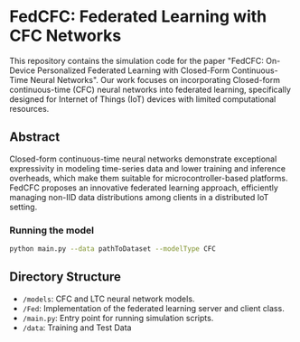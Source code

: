 


# FedCFC: Federated Learning with CFC Networks

This repository contains the simulation code for the paper "FedCFC: On-Device Personalized Federated Learning with Closed-Form Continuous-Time Neural Networks". Our work focuses on incorporating Closed-form continuous-time (CFC) neural networks into federated learning, specifically designed for Internet of Things (IoT) devices with limited computational resources.

## Abstract
Closed-form continuous-time neural networks demonstrate exceptional expressivity in modeling time-series data and lower training and inference overheads, which make them suitable for microcontroller-based platforms. FedCFC proposes an innovative federated learning approach, efficiently managing non-IID data distributions among clients in a distributed IoT setting.



### Running the model

```sh
python main.py --data pathToDataset --modelType CFC
```

## Directory Structure

- `/models`:  CFC and LTC neural network models.
- `/Fed`: Implementation of the federated learning server and client class.
- `/main.py`: Entry point for running simulation scripts.
- `/data`: Training and Test Data

```

```

